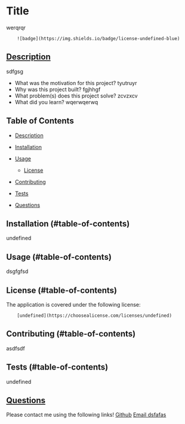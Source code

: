 
# Title
werqrqr


        ![badge](https://img.shields.io/badge/license-undefined-blue)
        
    
## [Description](#table-of-contents)

sdfgsg

- What was the motivation for this project? tyutruyr
- Why was this project built? fgjhhgf
- What problem(s) does this project solve? zcvzxcv
- What did you learn? wqerwqerwq

## Table of Contents
     
- [Description](#description)
- [Installation](#installation)
- [Usage](#usage)

    * [License](#license)
      
- [Contributing](#contributing)
- [Tests](#tests)
- [Questions](#questions)

## Installation (#table-of-contents)

undefined

## Usage (#table-of-contents)

dsgfgfsd


## License (#table-of-contents)
The application is covered under the following license:

        [undefined](https://choosealicense.com/licenses/undefined)
        
        

## Contributing (#table-of-contents)

asdfsdf

## Tests (#table-of-contents)

undefined

## [Questions](#table-of-contents)

Please contact me using the following links!
[Github](https://github.com/asdfasfas)
[Email dsfafas](mailto:dsfafas)
